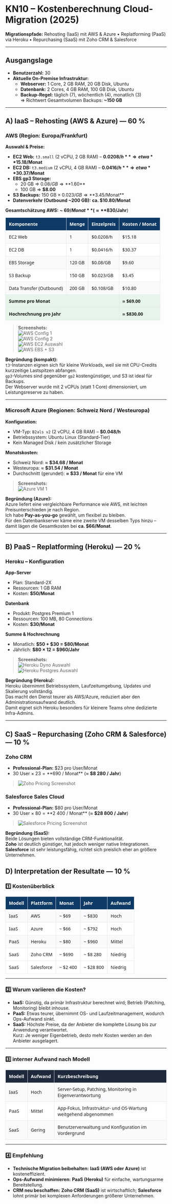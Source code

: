 # KN10 – Kostenberechnung Cloud-Migration (2025)
**Migrationspfade:** Rehosting (IaaS) mit AWS & Azure • Replatforming (PaaS) via Heroku • Repurchasing (SaaS) mit Zoho CRM & Salesforce

---

## Ausgangslage

- **Benutzerzahl:** 30
- **Aktuelle On-Premise Infrastruktur:**
  - **Webserver:** 1 Core, 2 GB RAM, 20 GB Disk, Ubuntu
  - **Datenbank:** 2 Cores, 4 GB RAM, 100 GB Disk, Ubuntu
  - **Backup-Regel:** täglich (7), wöchentlich (4), monatlich (3)  
    ⇒ Richtwert Gesamtvolumen Backups: **~150 GB**

---

## A) IaaS – Rehosting (AWS & Azure) — 60 %

### AWS (Region: Europa/Frankfurt)

**Auswahl & Preise:**
- **EC2 Web:** `t3.small` (2 vCPU, 2 GB RAM) – **$0.0208/h** ⇒ etwa **$15.18/Monat**
- **EC2 DB:** `t3.medium` (2 vCPU, 4 GB RAM) – **$0.0416/h** ⇒ etwa **$30.37/Monat**
- **EBS gp3 Storage:**
  - 20 GB ⇒ $0.08/GB ⇒ **$1.60**
  - 100 GB ⇒ **$8.00**
- **S3 Backups:** 150 GB × $0.023/GB ⇒ **$3.45/Monat**
- **Datenverkehr (Outbound ~200 GB):** **ca. $10.80/Monat**

**Gesamtschätzung AWS:** **~ $69/Monat** (≈ **$830/Jahr**)

<!-- Farbig formatierte Tabelle für bessere Übersicht -->
<table style="width:100%; border-collapse:collapse; font-family:system-ui, -apple-system, Segoe UI, Roboto, Arial; font-size:14px;">
  <thead>
    <tr style="background:#0d3b66; color:#fff; text-align:left;">
      <th style="padding:10px; border:1px solid #e5e7eb;">Komponente</th>
      <th style="padding:10px; border:1px solid #e5e7eb;">Menge</th>
      <th style="padding:10px; border:1px solid #e5e7eb;">Einzelpreis</th>
      <th style="padding:10px; border:1px solid #e5e7eb;">Kosten / Monat</th>
    </tr>
  </thead>
  <tbody>
    <tr style="background:#f8fafc;">
      <td style="padding:10px; border:1px solid #e5e7eb;">EC2 Web</td>
      <td style="padding:10px; border:1px solid #e5e7eb;">1</td>
      <td style="padding:10px; border:1px solid #e5e7eb;">$0.0208/h</td>
      <td style="padding:10px; border:1px solid #e5e7eb;">$15.18</td>
    </tr>
    <tr style="background:#ffffff;">
      <td style="padding:10px; border:1px solid #e5e7eb;">EC2 DB</td>
      <td style="padding:10px; border:1px solid #e5e7eb;">1</td>
      <td style="padding:10px; border:1px solid #e5e7eb;">$0.0416/h</td>
      <td style="padding:10px; border:1px solid #e5e7eb;">$30.37</td>
    </tr>
    <tr style="background:#f8fafc;">
      <td style="padding:10px; border:1px solid #e5e7eb;">EBS Storage</td>
      <td style="padding:10px; border:1px solid #e5e7eb;">120 GB</td>
      <td style="padding:10px; border:1px solid #e5e7eb;">$0.08/GB</td>
      <td style="padding:10px; border:1px solid #e5e7eb;">$9.60</td>
    </tr>
    <tr style="background:#ffffff;">
      <td style="padding:10px; border:1px solid #e5e7eb;">S3 Backup</td>
      <td style="padding:10px; border:1px solid #e5e7eb;">150 GB</td>
      <td style="padding:10px; border:1px solid #e5e7eb;">$0.023/GB</td>
      <td style="padding:10px; border:1px solid #e5e7eb;">$3.45</td>
    </tr>
    <tr style="background:#f8fafc;">
      <td style="padding:10px; border:1px solid #e5e7eb;">Data Transfer (Outbound)</td>
      <td style="padding:10px; border:1px solid #e5e7eb;">200 GB</td>
      <td style="padding:10px; border:1px solid #e5e7eb;">$0.108/GB</td>
      <td style="padding:10px; border:1px solid #e5e7eb;">$10.80</td>
    </tr>
    <tr style="background:#e6f4ea; font-weight:600;">
      <td colspan="3" style="padding:10px; border:1px solid #e5e7eb;">Summe pro Monat</td>
      <td style="padding:10px; border:1px solid #e5e7eb;">≈ $69.00</td>
    </tr>
    <tr style="background:#e6f4ea; font-weight:600;">
      <td colspan="3" style="padding:10px; border:1px solid #e5e7eb;">Hochrechnung pro Jahr</td>
      <td style="padding:10px; border:1px solid #e5e7eb;">≈ $830.00</td>
    </tr>
  </tbody>
</table>


> **Screenshots:**  
> ![AWS Config 1](image.png)  
> ![AWS Config 2](image-1.png)  
> ![AWS EC2 Auswahl](image-2.png)  
> ![AWS EBS + S3](image-3.png)

**Begründung (kompakt):**  
`t3`-Instanzen eignen sich für kleine Workloads, weil sie mit CPU-Credits kurzzeitige Lastspitzen abfangen.  
`gp3`-Volumes sind gegenüber `gp2` kostengünstiger, und S3 ist ideal für Backups.  
Der Webserver wurde mit 2 vCPUs (statt 1 Core) dimensioniert, um Leistungsreserve zu haben.

---

### Microsoft Azure (Regionen: Schweiz Nord / Westeuropa)

**Konfiguration:**
- VM-Typ: `B2als v2` (2 vCPU, 4 GB RAM) – **$0.048/h**
- Betriebssystem: Ubuntu Linux (Standard-Tier)
- Kein Managed Disk / kein zusätzlicher Storage

**Monatskosten:**
- Schweiz Nord: ≈ **$34.68 / Monat**
- Westeuropa: ≈ **$31.54 / Monat**
- Durchschnitt (gerundet): **≈ $33 / Monat** für eine VM


> **Screenshots:**  
> ![Azure VM 1](image-4.png)

**Begründung (Azure):**  
Azure liefert eine vergleichbare Performance wie AWS, mit leichten Preisunterschieden je nach Region.  
Ich habe **Pay-as-you-go** gewählt, um flexibel zu bleiben.  
Für den Datenbankserver käme eine zweite VM desselben Typs hinzu – damit lägen die Gesamtkosten bei **ca. $66/Monat**.

---

## B) PaaS – Replatforming (Heroku) — 20 %

### Heroku – Konfiguration 

**App-Server**
- Plan: Standard-2X  
- Ressourcen: 1 GB RAM  
- Kosten: **$50/Monat**

**Datenbank**
- Produkt: Postgres Premium 1  
- Ressourcen: 100 MB, 80 Connections  
- Kosten: **$30/Monat**

**Summe & Hochrechnung**
- Monatlich: **$50 + $30 = $80/Monat**  
- Jährlich: **$80 × 12 = $960/Jahr**


> **Screenshots:**  
> ![Heroku Dyno Auswahl](image-5.png)  
> ![Heroku Postgres Auswahl](image-6.png)

**Begründung (Heroku):**  
Heroku übernimmt Betriebssystem, Laufzeitumgebung, Updates und Skalierung vollständig.  
Das macht den Dienst teurer als AWS/Azure, reduziert aber den Administrationsaufwand deutlich.  
Damit eignet sich Heroku besonders für kleinere Teams ohne dedizierte Infra-Admins.

---

## C) SaaS – Repurchasing (Zoho CRM & Salesforce) — 10 %

### Zoho CRM
- **Professional-Plan:** $23 pro User/Monat  
- 30 User × $23 = **$690 / Monat** (≈ **$8 280 / Jahr**)

> ![Zoho Pricing Screenshot](image-5.png)

### Salesforce Sales Cloud
- **Professional-Plan:** $80 pro User/Monat  
- 30 User × $80 = **$2 400 / Monat** (≈ **$28 800 / Jahr**)

> ![Salesforce Pricing Screenshot](image-6.png)

**Begründung (SaaS):**  
Beide Lösungen bieten vollständige CRM-Funktionalität.  
**Zoho** ist deutlich günstiger, hat jedoch weniger native Integrationen.  
**Salesforce** ist sehr leistungsfähig, richtet sich preislich eher an größere Unternehmen.


## D) Interpretation der Resultate — 10 %

### 1️⃣ Kostenüberblick 

<!-- Farbig formatierte Tabelle für bessere Übersicht -->
<table style="width:100%; border-collapse:collapse; font-family:system-ui, -apple-system, Segoe UI, Roboto, Arial; font-size:14px;">
  <thead>
    <tr style="background:#0d3b66; color:#fff; text-align:left;">
      <th style="padding:10px; border:1px solid #e5e7eb;">Modell</th>
      <th style="padding:10px; border:1px solid #e5e7eb;">Plattform</th>
      <th style="padding:10px; border:1px solid #e5e7eb;">Monat</th>
      <th style="padding:10px; border:1px solid #e5e7eb;">Jahr</th>
      <th style="padding:10px; border:1px solid #e5e7eb;">Aufwand</th>
    </tr>
  </thead>
  <tbody>
    <tr style="background:#f8fafc;">
      <td style="padding:10px; border:1px solid #e5e7eb;">IaaS</td>
      <td style="padding:10px; border:1px solid #e5e7eb;">AWS</td>
      <td style="padding:10px; border:1px solid #e5e7eb;">~ $69</td>
      <td style="padding:10px; border:1px solid #e5e7eb;">~ $830</td>
      <td style="padding:10px; border:1px solid #e5e7eb;">Hoch</td>
    </tr>
    <tr style="background:#ffffff;">
      <td style="padding:10px; border:1px solid #e5e7eb;">IaaS</td>
      <td style="padding:10px; border:1px solid #e5e7eb;">Azure</td>
      <td style="padding:10px; border:1px solid #e5e7eb;">~ $66</td>
      <td style="padding:10px; border:1px solid #e5e7eb;">~ $792</td>
      <td style="padding:10px; border:1px solid #e5e7eb;">Hoch</td>
    </tr>
    <tr style="background:#f8fafc;">
      <td style="padding:10px; border:1px solid #e5e7eb;">PaaS</td>
      <td style="padding:10px; border:1px solid #e5e7eb;">Heroku</td>
      <td style="padding:10px; border:1px solid #e5e7eb;">~ $80</td>
      <td style="padding:10px; border:1px solid #e5e7eb;">~ $960</td>
      <td style="padding:10px; border:1px solid #e5e7eb;">Mittel</td>
    </tr>
    <tr style="background:#ffffff;">
      <td style="padding:10px; border:1px solid #e5e7eb;">SaaS</td>
      <td style="padding:10px; border:1px solid #e5e7eb;">Zoho CRM</td>
      <td style="padding:10px; border:1px solid #e5e7eb;">~ $690</td>
      <td style="padding:10px; border:1px solid #e5e7eb;">~ $8 280</td>
      <td style="padding:10px; border:1px solid #e5e7eb;">Niedrig</td>
    </tr>
    <tr style="background:#ffffff;">
      <td style="padding:10px; border:1px solid #e5e7eb;">SaaS</td>
      <td style="padding:10px; border:1px solid #e5e7eb;">Salesforce</td>
      <td style="padding:10px; border:1px solid #e5e7eb;">~ $2 400</td>
      <td style="padding:10px; border:1px solid #e5e7eb;">~ $28 800</td>
      <td style="padding:10px; border:1px solid #e5e7eb;">Niedrig</td>
    </tr>
  </tbody>
</table>

---

### 2️⃣ Warum variieren die Kosten?

- **IaaS:** Günstig, da primär Infrastruktur berechnet wird; Betrieb (Patching, Monitoring) bleibt inhouse.  
- **PaaS:** Etwas teurer, übernimmt OS- und Laufzeitmanagement, wodurch Ops-Aufwand sinkt.  
- **SaaS:** Höchste Preise, da der Anbieter die komplette Lösung bis zur Anwendung verantwortet.  
Kurz: Je weniger Eigenbetrieb, desto mehr Kosten werden an den Anbieter ausgelagert.

---

### 3️⃣ interner Aufwand nach Modell

<!-- Kompakte Aufwandstabelle -->
<table style="width:100%; border-collapse:collapse; font-family:system-ui, -apple-system, Segoe UI, Roboto, Arial; font-size:14px;">
  <thead>
    <tr style="background:#1e293b; color:#fff; text-align:left;">
      <th style="padding:10px; border:1px solid #e5e7eb;">Modell</th>
      <th style="padding:10px; border:1px solid #e5e7eb;">Aufwand</th>
      <th style="padding:10px; border:1px solid #e5e7eb;">Kurzbeschreibung</th>
    </tr>
  </thead>
  <tbody>
    <tr style="background:#f8fafc;">
      <td style="padding:10px; border:1px solid #e5e7eb;">IaaS</td>
      <td style="padding:10px; border:1px solid #e5e7eb;">Hoch</td>
      <td style="padding:10px; border:1px solid #e5e7eb;">Server-Setup, Patching, Monitoring in Eigenverantwortung</td>
    </tr>
    <tr style="background:#ffffff;">
      <td style="padding:10px; border:1px solid #e5e7eb;">PaaS</td>
      <td style="padding:10px; border:1px solid #e5e7eb;">Mittel</td>
      <td style="padding:10px; border:1px solid #e5e7eb;">App-Fokus, Infrastruktur- und OS-Wartung weitgehend abgenommen</td>
    </tr>
    <tr style="background:#f8fafc;">
      <td style="padding:10px; border:1px solid #e5e7eb;">SaaS</td>
      <td style="padding:10px; border:1px solid #e5e7eb;">Gering</td>
      <td style="padding:10px; border:1px solid #e5e7eb;">Benutzerverwaltung und Konfiguration im Vordergrund</td>
    </tr>
  </tbody>
</table>

---

### 4️⃣ Empfehlung 

- **Technische Migration beibehalten:** **IaaS (AWS oder Azure)** ist kosteneffizient.  
- **Ops-Aufwand minimieren:** **PaaS (Heroku)** für einfache, wartungsarme Bereitstellung.  
- **CRM neu beschaffen:** **Zoho CRM (SaaS)** ist wirtschaftlich; **Salesforce** lohnt primär bei komplexen Anforderungen größerer Unternehmen.


